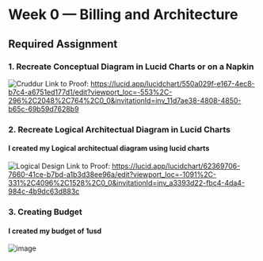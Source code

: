 # Week 0 — Billing and Architecture
## Required Assignment 
### 1. Recreate Conceptual Diagram in Lucid Charts or on a Napkin
![Cruddur](https://user-images.githubusercontent.com/94593936/219876725-c17e31b2-7c13-4acb-b75b-d9e65291b223.jpeg)
Link to Proof: https://lucid.app/lucidchart/550a029f-e167-4ec8-b7c4-a6751ed177d1/edit?viewport_loc=-553%2C-296%2C2048%2C764%2C0_0&invitationId=inv_11d7ae38-4808-4850-b65c-69b59d7628b9
### 2. Recreate Logical Architectual Diagram in Lucid Charts
#### I created my Logical architectual diagram using lucid charts
![Logical Design](https://user-images.githubusercontent.com/94593936/219876828-12828c5d-d31f-4829-b879-457e94c970ab.jpeg)
Link to Proof: https://lucid.app/lucidchart/62369706-7660-41ce-b7bd-a1b3d38ee96a/edit?viewport_loc=-1091%2C-331%2C4096%2C1528%2C0_0&invitationId=inv_a3393d22-fbc4-4da4-984c-4b9dc63d883c
### 3. Creating Budget
#### I created my budget of 1usd
![image](https://user-images.githubusercontent.com/94593936/219877203-c58df982-b70f-48d2-abfa-e4f26e24ae55.png)
